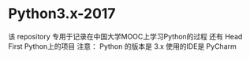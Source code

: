 # Python3.x-2017
该 repository 专用于记录在中国大学MOOC上学习Python的过程
还有 Head First  Python上的项目
注意：
Python 的版本是 3.x
使用的IDE是 PyCharm
